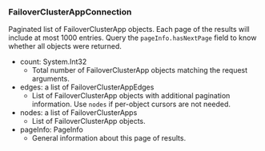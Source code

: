 ### FailoverClusterAppConnection
Paginated list of FailoverClusterApp objects. Each page of the results will include at most 1000 entries. Query the `pageInfo.hasNextPage` field to know whether all objects were returned.

- count: System.Int32
  - Total number of FailoverClusterApp objects matching the request arguments.
- edges: a list of FailoverClusterAppEdges
  - List of FailoverClusterApp objects with additional pagination information. Use `nodes` if per-object cursors are not needed.
- nodes: a list of FailoverClusterApps
  - List of FailoverClusterApp objects.
- pageInfo: PageInfo
  - General information about this page of results.

